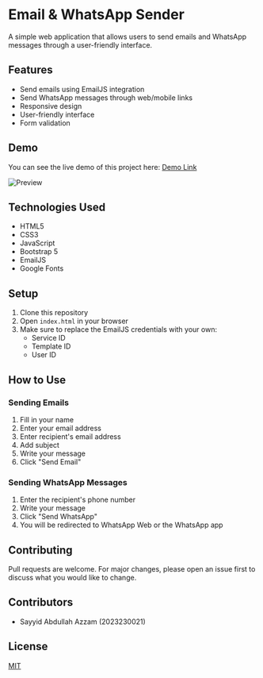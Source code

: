 # Email & WhatsApp Sender

A simple web application that allows users to send emails and WhatsApp messages through a user-friendly interface.

## Features

- Send emails using EmailJS integration
- Send WhatsApp messages through web/mobile links
- Responsive design
- User-friendly interface
- Form validation

## Demo

You can see the live demo of this project here: [Demo Link](https://racoonhq.github.io/TestingAPI/)

![Preview](https://raw.githubusercontent.com/RacoonHQ/TestingApi/main/preview.png)

## Technologies Used

- HTML5
- CSS3
- JavaScript
- Bootstrap 5
- EmailJS
- Google Fonts

## Setup

1. Clone this repository
2. Open `index.html` in your browser
3. Make sure to replace the EmailJS credentials with your own:
   - Service ID
   - Template ID
   - User ID

## How to Use

### Sending Emails

1. Fill in your name
2. Enter your email address
3. Enter recipient's email address
4. Add subject
5. Write your message
6. Click "Send Email"

### Sending WhatsApp Messages

1. Enter the recipient's phone number
2. Write your message
3. Click "Send WhatsApp"
4. You will be redirected to WhatsApp Web or the WhatsApp app

## Contributing

Pull requests are welcome. For major changes, please open an issue first to discuss what you would like to change.

## Contributors

- Sayyid Abdullah Azzam (2023230021)

## License

[MIT](https://choosealicense.com/licenses/mit/)

